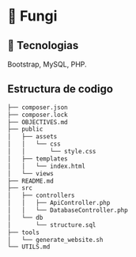 # 🍄 Fungi
## 🔨 Tecnologias
Bootstrap, MySQL, PHP.
## Estructura de codigo 
```bash
├── composer.json
├── composer.lock
├── OBJECTIVES.md
├── public
│   ├── assets
│   │   └── css
│   │       └── style.css
│   ├── templates
│   │   └── index.html
│   └── views
├── README.md
├── src
│   ├── controllers
│   │   ├── ApiController.php
│   │   └── DatabaseController.php
│   └── db
│       └── structure.sql
├── tools
│   └── generate_website.sh
└── UTILS.md
```
